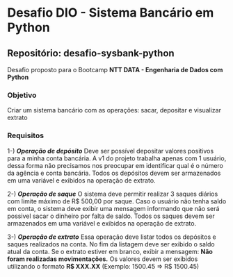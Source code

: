 # Desafio DIO - Sistema Bancário em Python

## Repositório: desafio-sysbank-python

Desafio proposto para o Bootcamp **NTT DATA - Engenharia de Dados com Python**


### Objetivo
Criar um sistema bancário com as operações: sacar, depositar e visualizar extrato

### Requisitos
1-) ***Operação de depósito***
    Deve ser possível depositar valores positivos para a minha conta bancária. A v1 do projeto trabalha apenas com 1 usuário, dessa forma não precisamos nos preocupar em identificar qual é o número da agência e conta bancária. Todos os depósitos devem ser armazenados em uma variável e exibidos na operação de extrato.

2-) ***Operação de saque***
    O sistema deve permitir realizar 3 saques diários com limite máximo de R$ 500,00 por saque. Caso o usuário não tenha saldo em conta, o sistema deve exibir uma mensagem informando que não será possivel sacar o dinheiro por falta de saldo. Todos os saques devem ser armazenados em uma variável e exibidos na operação de extrato.

3-) ***Operação de extrato***
    Essa operação deve listar todos os depósitos e saques realizados na conta. No fim da listagem deve ser exibido o saldo atual da conta. Se o extrato estiver em branco, exibir a mensagem: __Não foram realizadas movimentações.__
    Os valores devem ser exibidos utilizando o formato __R$ XXX.XX__ (Exemplo: 1500.45 => R$ 1500.45)
	    